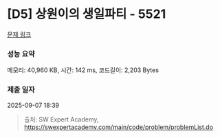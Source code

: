 # [D5] 상원이의 생일파티 - 5521 

[문제 링크](https://swexpertacademy.com/main/code/problem/problemDetail.do?contestProbId=AWWO3kT6F2oDFAV4) 

### 성능 요약

메모리: 40,960 KB, 시간: 142 ms, 코드길이: 2,203 Bytes

### 제출 일자

2025-09-07 18:39



> 출처: SW Expert Academy, https://swexpertacademy.com/main/code/problem/problemList.do